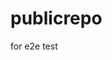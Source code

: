 # publicrepo
for e2e test



























































































































































































